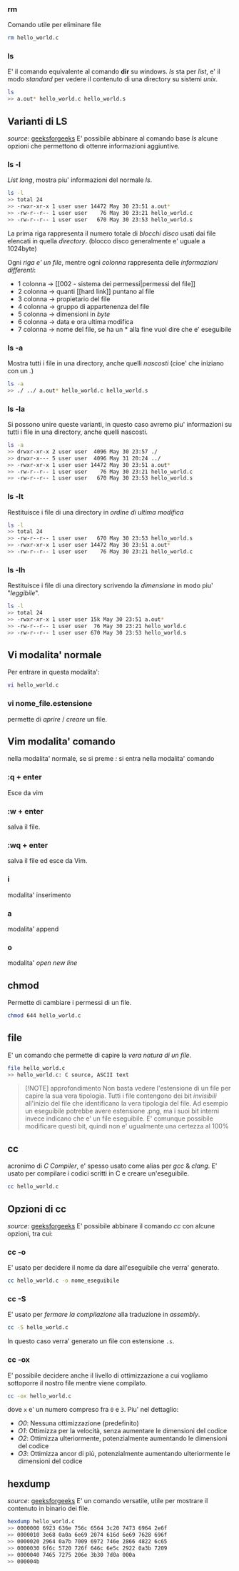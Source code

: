 ### rm
Comando utile per eliminare file
``` bash
rm hello_world.c
```

### ls
E' il comando equivalente al comando **dir** su windows.
*ls* sta per *list*, e' il modo *standard* per vedere il contenuto di una directory su sistemi *unix*.
```bash
ls
>> a.out* hello_world.c hello_world.s
```
## Varianti di LS
*source*: [geeksforgeeks](https://www.geeksforgeeks.org/ls-command-in-linux/)
E' possibile abbinare al comando base *ls* alcune opzioni che permettono di ottenre informazioni aggiuntive.
### ls -l
*List long*, mostra piu' informazioni del normale *ls*.
```bash
ls -l
>> total 24
>> -rwxr-xr-x 1 user user 14472 May 30 23:51 a.out*
>> -rw-r--r-- 1 user user    76 May 30 23:21 hello_world.c
>> -rw-r--r-- 1 user user   670 May 30 23:53 hello_world.s
```
La prima riga rappresenta il numero totale di *blocchi disco* usati dai file elencati in quella *directory*. 
(blocco disco generalmente e' uguale a 1024byte)

Ogni *riga e' un file*, mentre ogni *colonna* rappresenta delle *informazioni differenti*:
- 1 colonna -> [[002 - sistema dei permessi|permessi del file]]
- 2 colonna -> quanti [[hard link]] puntano al file
- 3 colonna -> propietario del file
- 4 colonna -> gruppo di appartenenza del file
- 5 colonna -> dimensioni in *byte*
- 6 colonna -> data e ora ultima modifica
- 7 colonna -> nome del file, se ha un * alla fine vuol dire che e' eseguibile

### ls -a
Mostra tutti i file in una directory, anche quelli *nascosti* (cioe' che iniziano con un *.*)
```bash
ls -a
>> ./ ../ a.out* hello_world.c hello_world.s
```

### ls -la
Si possono unire queste varianti, in questo caso avremo piu' informazioni su tutti i file in una directory, anche quelli nascosti.
```bash
ls -a
>> drwxr-xr-x 2 user user  4096 May 30 23:57 ./
>> drwxr-x--- 5 user user  4096 May 31 20:24 ../
>> -rwxr-xr-x 1 user user 14472 May 30 23:51 a.out*
>> -rw-r--r-- 1 user user    76 May 30 23:21 hello_world.c
>> -rw-r--r-- 1 user user   670 May 30 23:53 hello_world.s
```

### ls -lt
Restituisce i file di una directory in *ordine di ultima modifica*
```bash
ls -l
>> total 24
>> -rw-r--r-- 1 user user   670 May 30 23:53 hello_world.s
>> -rwxr-xr-x 1 user user 14472 May 30 23:51 a.out*
>> -rw-r--r-- 1 user user    76 May 30 23:21 hello_world.c
```

### ls -lh
Restituisce i file di una directory scrivendo la *dimensione* in modo piu' "*leggibile*".
```bash
ls -l
>> total 24
>> -rwxr-xr-x 1 user user 15k May 30 23:51 a.out*
>> -rw-r--r-- 1 user user  76 May 30 23:21 hello_world.c
>> -rw-r--r-- 1 user user 670 May 30 23:53 hello_world.s
```

## Vi modalita' normale
Per entrare in questa modalita':
```bash
vi hello_world.c
```

### vi nome_file.estensione
permette di *aprire* / *creare* un file. 

## Vim modalita' comando
nella modalita' normale, se si preme *:* si entra nella modalita' comando

### :q + enter
Esce da vim

### :w + enter
salva il file.

### :wq + enter
salva il file ed esce da Vim.

### i
modalita' inserimento

### a
modalita' append

### o
modalita' *open new line*


## chmod
Permette di cambiare i permessi di un file.
```bash
chmod 644 hello_world.c
```

## file
E' un comando che permette di capire la *vera natura di un file*.
```bash
file hello_world.c
>> hello_world.c: C source, ASCII text
```

> [!NOTE] approfondimento
> Non basta vedere l'estensione di un file per capire la sua vera tipologia. 
> Tutti i file contengono dei bit *invisibili* all'inizio del file che identificano la vera tipologia del file.
> Ad esempio un eseguibile potrebbe avere estensione .png, ma i suoi bit interni invece indicano che e' un file eseguibile.
> E' comunque possibile modificare questi bit, quindi non e' ugualmente una certezza al 100%

## cc
acronimo di *C Compiler*, e' spesso usato come alias per *gcc* & *clang*.
E' usato per compilare i codici scritti in C e creare un'eseguibile.
```bash
cc hello_world.c
```

## Opzioni di cc
*source*: [geeksforgeeks](https://www.geeksforgeeks.org/cc-command-in-linux-with-examples/)
E' possibile abbinare il comando *cc* con alcune opzioni, tra cui:

### cc -o
E' usato per decidere il nome da dare all'eseguibile che verra' generato.
```bash
cc hello_world.c -o nome_eseguibile
```

### cc -S
E' usato per *fermare la compilazione* alla traduzione in *assembly*.
```bash
cc -S hello_world.c
```
In questo caso verra' generato un file con estensione `.s`.

### cc -ox
E' possibile decidere anche il livello di ottimizzazione a cui vogliamo sottoporre il nostro file mentre viene compilato.
```bash
cc -ox hello_world.c
```
dove `x` e' un numero compreso fra `0` e `3`.
Piu' nel dettaglio:
- *O0*: Nessuna ottimizzazione (predefinito)
- *O1*: Ottimizza per la velocità, senza aumentare le dimensioni del codice
- *O2*: Ottimizza ulteriormente, potenzialmente aumentando le dimensioni del codice
- *O3*: Ottimizza ancor di più, potenzialmente aumentando ulteriormente le dimensioni del codice

## hexdump
*source*: [geeksforgeeks](https://www.geeksforgeeks.org/hexdump-command-in-linux-with-examples/)
E' un comando versatile, utile per mostrare il contenuto in binario dei file.
```bash
hexdump hello_world.c 
>> 0000000 6923 636e 756c 6564 3c20 7473 6964 2e6f
>> 0000010 3e68 0a0a 6e69 2074 616d 6e69 7628 696f
>> 0000020 2964 0a7b 7009 6972 746e 2866 4822 6c65
>> 0000030 6f6c 5720 726f 646c 6e5c 2922 0a3b 7209
>> 0000040 7465 7275 206e 3b30 7d0a 000a
>> 000004b
```
